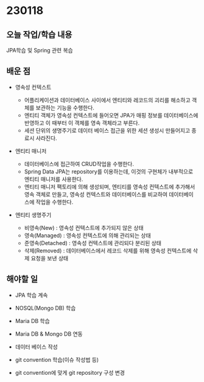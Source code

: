 # 230118

## 오늘 작업/학습 내용

JPA학습 및 Spring 관련 복습

## 배운 점

- 영속성 컨텍스트
	- 어플리케이션과 데이터베이스 사이에서 엔티티와 레코드의 괴리를 해소하고 객체를 보관하는 기능을 수행한다.
	- 엔티티 객체가 영속성 컨텍스트에 들어오면 JPA가 매핑 정보를 데이터베이스에 반영하고 이 때부터 이 객체를 영속 객체라고 부른다.
	- 세션 단위의 생명주기로 데이터 베이스 접근을 위한 세션 생성시 만들어지고 종료시 사라진다.

- 엔티티 매니저
	- 데이터베이스에 접근하여 CRUD작업을 수행한다.
	- Spring Data JPA는 repository를 이용하는데, 이것의 구현체가 내부적으로 엔티티 매니저를 사용한다.
	- 엔티티 매니저 팩토리에 의해 생성되며, 엔티티를 영속성 컨텍스트에 추가해서 영속 객체로 만들고, 영속성 컨텍스트와 데이터베이스를 비교하여 데이터베이스에 작업을 수행한다.

- 엔티티 생명주기
	- 비영속(New) : 영속성 컨텍스트에 추가되지 않은 상태
	- 영속(Managed) : 영속성 컨텍스트에 의해 관리되는 상태
	- 준영속(Detached) : 영속성 컨텍스트에 관리되다 분리된 상태
	- 삭제(Removed) : 데이터베이스에서 레코드 삭제를 위해 영속성 컨텍스트에 삭제 요청을 보낸 상태 
## 해야할 일

- JPA 학습 계속

- NOSQL(Mongo DB) 학습

- Maria DB 학습

- Maria DB & Mongo DB 연동

- 데이터 베이스 작성

- git convention 학습(이슈 작성법 등)

- git convention에 맞게 git repository 구성 변경